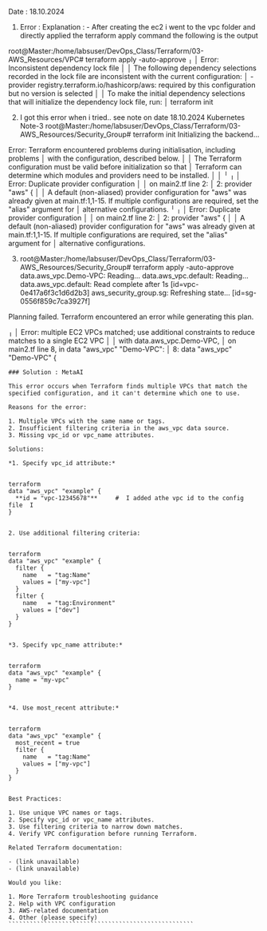 Date : 18.10.2024
1. Error : Explanation : - After creating the ec2 i went to the vpc folder and directly applied the terraform apply command the following is the output

root@Master:/home/labsuser/DevOps_Class/Terraform/03-AWS_Resources/VPC# terraform apply -auto-approve
╷
│ Error: Inconsistent dependency lock file
│ 
│ The following dependency selections recorded in the lock file are inconsistent with the current configuration:
│   - provider registry.terraform.io/hashicorp/aws: required by this configuration but no version is selected
│ 
│ To make the initial dependency selections that will initialize the dependency lock file, run:
│   terraform init
 


2. I got this error when i tried.. see note on date 18.10.2024 Kubernetes Note-3
root@Master:/home/labsuser/DevOps_Class/Terraform/03-AWS_Resources/Security_Group# terraform init
Initializing the backend...

Error: Terraform encountered problems during initialisation, including problems
│ with the configuration, described below.
│ 
│ The Terraform configuration must be valid before initialization so that
│ Terraform can determine which modules and providers need to be installed.
│ 
│ 
╵
╷
│ Error: Duplicate provider configuration
│ 
│   on main2.tf line 2:
│    2: provider "aws" {
│ 
│ A default (non-aliased) provider configuration for "aws" was already given at main.tf:1,1-15. If multiple configurations are required, set the "alias" argument for
│ alternative configurations.
╵
╷
│ Error: Duplicate provider configuration
│ 
│   on main2.tf line 2:
│    2: provider "aws" {
│ 
│ A default (non-aliased) provider configuration for "aws" was already given at main.tf:1,1-15. If multiple configurations are required, set the "alias" argument for
│ alternative configurations.


3. root@Master:/home/labsuser/DevOps_Class/Terraform/03-AWS_Resources/Security_Group# terraform apply -auto-approve
data.aws_vpc.Demo-VPC: Reading...
data.aws_vpc.default: Reading...
data.aws_vpc.default: Read complete after 1s [id=vpc-0e417a6f3c1d6d2b3]
aws_security_group.sg: Refreshing state... [id=sg-0556f859c7ca3927f]

Planning failed. Terraform encountered an error while generating this plan.

╷
│ Error: multiple EC2 VPCs matched; use additional constraints to reduce matches to a single EC2 VPC
│ 
│   with data.aws_vpc.Demo-VPC,
│   on main2.tf line 8, in data "aws_vpc" "Demo-VPC":
│    8: data "aws_vpc" "Demo-VPC" {

`````````````````````````````````````````````````````````````````````````
### Solution : MetaAI

This error occurs when Terraform finds multiple VPCs that match the specified configuration, and it can't determine which one to use.

Reasons for the error:

1. Multiple VPCs with the same name or tags.
2. Insufficient filtering criteria in the aws_vpc data source.
3. Missing vpc_id or vpc_name attributes.

Solutions:

*1. Specify vpc_id attribute:*


terraform
data "aws_vpc" "example" {
  **id = "vpc-12345678"**     #  I added athe vpc id to the config file  I
}


2. Use additional filtering criteria:


terraform
data "aws_vpc" "example" {
  filter {
    name   = "tag:Name"
    values = ["my-vpc"]
  }
  filter {
    name   = "tag:Environment"
    values = ["dev"]
  }
}


*3. Specify vpc_name attribute:*


terraform
data "aws_vpc" "example" {
  name = "my-vpc"
}


*4. Use most_recent attribute:*


terraform
data "aws_vpc" "example" {
  most_recent = true
  filter {
    name   = "tag:Name"
    values = ["my-vpc"]
  }
}


Best Practices:

1. Use unique VPC names or tags.
2. Specify vpc_id or vpc_name attributes.
3. Use filtering criteria to narrow down matches.
4. Verify VPC configuration before running Terraform.

Related Terraform documentation:

- (link unavailable)
- (link unavailable)

Would you like:

1. More Terraform troubleshooting guidance
2. Help with VPC configuration
3. AWS-related documentation
4. Other (please specify)
````````````````````````````````````````````````````

